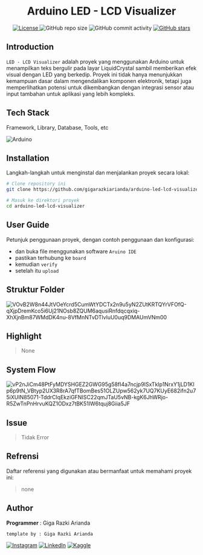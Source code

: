 <h1 align="center">Arduino LED - LCD Visualizer</h1>

<p align="center">
  <a href="LICENSE">
    <img alt="License" src="https://img.shields.io/badge/License-none-lightgrey.svg">
  </a>
  <img alt="GitHub repo size" src="https://img.shields.io/github/repo-size/gigarazkiarianda/arduino-led-lcd-visualizer">
  <img alt="GitHub commit activity" src="https://img.shields.io/github/commit-activity/m/gigarazkiarianda/arduino-led-lcd-visualizer">
  <a href="https://github.com/gigarazkiarianda/arduino-led-lcd-visualizer/stargazers">
    <img alt="GitHub stars" src="https://img.shields.io/github/stars/gigarazkiarianda/arduino-led-lcd-visualizer">
  </a>
</p>


## Introduction
`LED - LCD Visualizer` adalah proyek yang menggunakan Arduino untuk menampilkan teks bergulir pada layar LiquidCrystal sambil memberikan efek visual dengan LED yang berkedip. Proyek ini tidak hanya menunjukkan kemampuan dasar dalam mengendalikan komponen elektronik, tetapi juga memperlihatkan potensi untuk dikembangkan dengan integrasi sensor atau input tambahan untuk aplikasi yang lebih kompleks.

## Tech Stack
Framework, Library, Database, Tools, etc

![Arduino](https://img.shields.io/badge/-Arduino-00979D?style=for-the-badge&logo=Arduino&logoColor=white)

## Installation
Langkah-langkah untuk menginstal dan menjalankan proyek secara lokal:
```bash
# Clone repository ini
git clone https://github.com/gigarazkiarianda/arduino-led-lcd-visualizer.git

# Masuk ke direktori proyek
cd arduino-led-lcd-visualizer
```


## User Guide 
Petunjuk penggunaan proyek, dengan contoh penggunaan dan konfigurasi:

* dan buka file menggunakan software `Aruino IDE`
* pastikan terhubung ke `board` 
* kemudian `verify`
* setelah itu `upload`

## Struktur Folder

![VOvB2W8n44JtVOeYcrd5CumWtYDCTx2n9u5yN2ZUtKRTQYrVFOfQ-qXjpDremKco5i6Uj21NOsb8ZQUM6aqusiRnfdqcqxiq-XhXjnBm87WMdDK4nu-8VfMnNTvDTlvluU0uq9DMAUmVNm00](https://github.com/gigarazkiarianda/arduino-led-lcd-visualizer/assets/75737741/3446fecf-5fbc-42c8-b40f-5c9247cad3b9)


## Highlight
> None

## System Flow
![vP2nJiCm48PtFyMDYSHGEZ2GWG95g58fI4a7ncjp9ISxTkIp1NrxY1jLD1KIp6p9tN_VBtyp2UX3R8rA7qfTBomBes51OLZUpw562yk7UQ7KUyE682ifn2u75iXUIN85071-TddrCIqEkziGFNISC22qmJTaU5vNB-kgK6JhWRjo-R5ZwTnPnHrvuKQZ1ODxz7tBK51IW6tquj8Giia5JF](https://github.com/gigarazkiarianda/arduino-led-lcd-visualizer/assets/75737741/e8f3c8a5-7be6-4723-b46a-587105583644)


## Issue

> Tidak Error 

## Refrensi
Daftar referensi yang digunakan atau bermanfaat untuk memahami proyek ini:

> none

## Author
  **Programmer**  : Giga Razki Arianda

   `template by : Giga Razki Arianda`
   
[![Instagram](https://img.shields.io/badge/Instagram-%23E4405F.svg?logo=Instagram&logoColor=white)](https://www.instagram.com/gigarazkiarianda/) 
[![LinkedIn](https://img.shields.io/badge/LinkedIn-%230077B5.svg?logo=linkedin&logoColor=white)](https://www.linkedin.com/in/gigarazkiarianda/)
[![Kaggle](https://img.shields.io/badge/Kaggle-035a7d?style=for-the-badge&logo=kaggle&logoColor=white)](https://www.kaggle.com/gigarazki)
